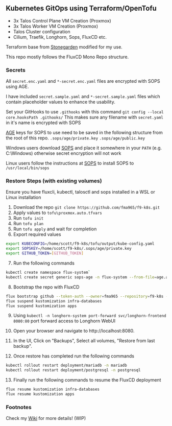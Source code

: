 ## Kubernetes GitOps using Terraform/OpenTofu
- 3x Talos Control Plane VM Creation (Proxmox)
- 3x Talos Worker VM Creation (Proxmox)
- Talos Cluster configuration
- Cilium, Traefik, Longhorn, Sops, FluxCD etc.

Terraform base from [Stonegarden](https://blog.stonegarden.dev/articles/2024/08/talos-proxmox-tofu/) modified for my use.

This repo mostly follows the FluxCD Mono Repo structure.

### Secrets
All `secret.enc.yaml` and `*-secret.enc.yaml` files are encrypted with SOPS using AGE.

I have included `secret.sample.yaml` and `*-secret.sample.yaml` files which contain placeholder values to enhance the usability.

Set your GitHooks to use `.githooks` with this command
`git config --local core.hooksPath .githooks/`
This makes sure any filename with `secret.yaml` in it's name is encrypted with SOPS

[AGE](https://github.com/FiloSottile/age) keys for SOPS to use need to be saved in the following structure from the root of this repo.
`.sops/age/private.key` 
`.sops/age/public.key` 

Windows users download [SOPS](https://github.com/getsops/sops/releases/latest) and place it somewhere in your `PATH` (e.g. C:\Windows) otherwise secret encryption will not work

Linux users follow the instructions at [SOPS](https://github.com/getsops/sops/releases/latest) to install SOPS to `/usr/local/bin/sops`

### Restore Steps (with existing volumes)
Ensure you have fluxcli, kubectl, talosctl and sops installed in a WSL or Linux installation

1. Download the repo `git clone https://github.com/fma965/f9-k8s.git`
2. Apply values to `tofu\proxmox.auto.tfvars`
3. Run `tofu init`
4. Run `tofu plan`
5. Run `tofu apply` and wait for completion
6. Export required values
```bash
export KUBECONFIG=/home/scott/f9-k8s/tofu/output/kube-config.yaml
export SOPSKEY=/home/scott/f9-k8s/.sops/age/private.key
export GITHUB_TOKEN=[GITHUB_TOKEN]
```

7. Run the following commands
```bash
kubectl create namespace flux-system`
kubectl create secret generic sops-age -n flux-system --from-file=age.agekey=$SOPSKEY
```

8. Bootstrap the repo with FluxCD
```bash
flux bootstrap github --token-auth --owner=fma965 --repository=f9-k8s --path=clusters/home --personal
flux suspend kustomization infra-databases
flux suspend kustomization apps
```

9. Using `kubectl -n longhorn-system port-forward svc/longhorn-frontend 8080:80` port forward access to Longhorn WebUI
10. Open your browser and navigate to http://localhost:8080.

11. In the UI, Click on "Backups", Select all volumes, "Restore from last backup".
    
12. Once restore has completed run the following commands
```bash
kubectl rollout restart deployment/mariadb -n mariadb
kubectl rollout restart deployment/postgresql -n postgresql
```
13. Finally run the following commands to resume the FluxCD deployment
```bash
flux resume kustomization infra-databases
flux resume kustomization apps
```

### Footnotes
Check my [Wiki](https://wiki.f9.casa) for more details! (WIP)